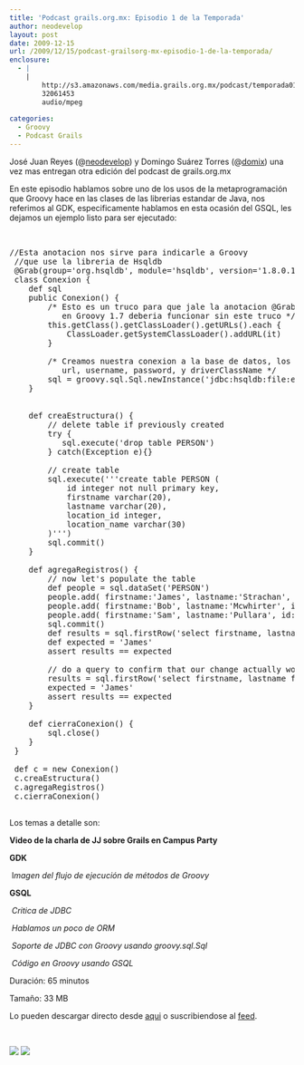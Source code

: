 ```yaml
---
title: 'Podcast grails.org.mx: Episodio 1 de la Temporada'
author: neodevelop
layout: post
date: 2009-12-15
url: /2009/12/15/podcast-grailsorg-mx-episodio-1-de-la-temporada/
enclosure:
  - |
    |
        http://s3.amazonaws.com/media.grails.org.mx/podcast/temporada01/01x01.mp3
        32061453
        audio/mpeg
        
categories:
  - Groovy
  - Podcast Grails
---
```

Jos&eacute; Juan Reyes (@[neodevelop][1]) y Domingo Su&aacute;rez Torres (@[domix][2]) una vez mas entregan otra edici&oacute;n del podcast de grails.org.mx

En este episodio hablamos sobre uno de los usos de la metaprogramaci&oacute;n que Groovy hace en las clases de las librerias estandar de Java, nos referimos al GDK, especificamente hablamos en esta ocasi&oacute;n del GSQL, les dejamos un ejemplo listo para ser ejecutado:

&nbsp;

<pre class='brush:groovy'>//Esta anotacion nos sirve para indicarle a Groovy //que use la libreria de Hsqldb @Grab(group='org.hsqldb', module='hsqldb', version='1.8.0.10') class Conexion { 	def sql 	public Conexion() { 		/* Esto es un truco para que jale la anotacion @Grab en Groovy 1.6.x,  		   en Groovy 1.7 deberia funcionar sin este truco */ 		this.getClass().getClassLoader().getURLs().each { 			ClassLoader.getSystemClassLoader().addURL(it) 		} 		 		/* Creamos nuestra conexion a la base de datos, los parametros enviados son: 		   url, username, password, y driverClassName */ 		sql = groovy.sql.Sql.newInstance('jdbc:hsqldb:file:ejemploDB', 'sa', '', 'org.hsqldb.jdbcDriver') 	} 	  	def creaEstructura() { 		// delete table if previously created 		try { 		   sql.execute('drop table PERSON') 		} catch(Exception e){} 		 		// create table 		sql.execute('''create table PERSON ( 		    id integer not null primary key, 		    firstname varchar(20), 		    lastname varchar(20), 		    location_id integer, 		    location_name varchar(30) 		)''') 		sql.commit() 	} 	 	def agregaRegistros() { 		// now let's populate the table 		def people = sql.dataSet('PERSON') 		people.add( firstname:'James', lastname:'Strachan', id:1, location_id:10, location_name:'London' ) 		people.add( firstname:'Bob', lastname:'Mcwhirter', id:2, location_id:20, location_name:'Atlanta' ) 		people.add( firstname:'Sam', lastname:'Pullara', id:3, location_id:30, location_name:'California' ) 		sql.commit() 		def results = sql.firstRow('select firstname, lastname from PERSON where id=1').firstname 		def expected = 'James' 		assert results == expected 		 		// do a query to confirm that our change actually worked 		results = sql.firstRow('select firstname, lastname from PERSON where id=1').firstname 		expected = 'James' 		assert results == expected 	} 	 	def cierraConexion() { 		sql.close() 	} }  def c = new Conexion() c.creaEstructura() c.agregaRegistros() c.cierraConexion() </pre>

Los temas a detalle son:

**Video de la charla de JJ sobre Grails en Campus Party**

**GDK**

<span style='white-space: pre;'> </span>I*magen del flujo de ejecuci&oacute;n de m&eacute;todos de Groovy*

**GSQL**

<span style='white-space: pre;'> </span>*Critica de JDBC*

<span style='white-space: pre;'><em> </em></span>*Hablamos un poco de ORM*

<span style='white-space: pre;'><em> </em></span>*Soporte de JDBC con Groovy usando groovy.sql.Sql*

<span style='white-space: pre;'><em> </em></span>*C&oacute;digo en Groovy usando GSQL*

<div>
</div>

Duraci&oacute;n: 65 minutos

Tama&ntilde;o: 33 MB

Lo pueden descargar directo desde [aqui][3] o suscribiendose al [feed][4].

<p class='rtecenter'>
  &nbsp;<img src='http://s3.amazonaws.com/media.grails.org.mx/podcast/podcast.jpg' alt='' />
</p>

[![][5]][6] [![][7]][4]

<!--break-->

 [1]: http://twitter.com/neodevelop
 [2]: http://twitter.com/domix
 [3]: http://s3.amazonaws.com/media.grails.org.mx/podcast/temporada01/01x01.mp3
 [4]: http://podcast.springhispano.org/grails.xml
 [5]: http://www.springhispano.org/images/itunesicon.png
 [6]: http://phobos.apple.com/WebObjects/MZStore.woa/wa/viewPodcast?id=291350367
 [7]: http://www.springhispano.org/images/rssicon.png